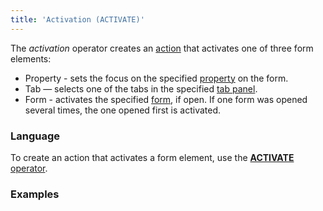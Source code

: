 ```yaml
---
title: 'Activation (ACTIVATE)'
---
```


The *activation* operator creates an [action](Actions.md) that activates one of three form elements:

-   Property - sets the focus on the specified [property](Properties.md) on the form.
-   Tab — selects one of the tabs in the specified [tab panel](Form_design.md#Formdesign-tab).
-   Form - activates the specified [form](Forms.md), if open. If one form was opened several times, the one opened first is activated.

### Language

To create an action that activates a form element, use the [**ACTIVATE** operator](ACTIVATE_operator.md).

### Examples


  
